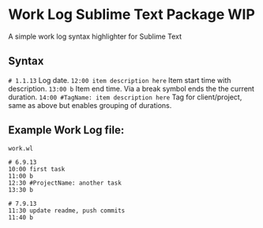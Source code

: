 # Work Log Sublime Text Package WIP

A simple work log syntax highlighter for Sublime Text

## Syntax

`# 1.1.13` Log date.
`12:00 item description here` Item start time with description.
`13:00 b` Item end time. Via a break symbol ends the the current duration.
`14:00 #TagName: item description here` Tag for client/project, same as above but enables grouping of durations.


## Example Work Log file:

`work.wl`

	# 6.9.13
	10:00 first task
	11:00 b
	12:30 #ProjectName: another task
	13:30 b

	# 7.9.13
	11:30 update readme, push commits
	11:40 b